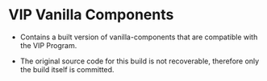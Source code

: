 # VIP Vanilla Components

- Contains a built version of vanilla-components that are compatible with the VIP Program.

- The original source code for this build is not recoverable, therefore only the build itself is committed.
